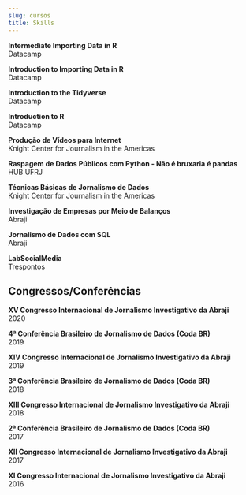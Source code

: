 ```yaml
---
slug: cursos
title: Skills
---
```


**Intermediate Importing Data in R**     
Datacamp    

**Introduction to Importing Data in R**    
Datacamp    

**Introduction to the Tidyverse**    
Datacamp    

**Introduction to R**    
Datacamp    

**Produção de Vídeos para Internet**    
Knight Center for Journalism in the Americas    

**Raspagem de Dados Públicos com Python - Não é bruxaria é pandas**    
HUB UFRJ    

**Técnicas Básicas de Jornalismo de Dados**    
Knight Center for Journalism in the Americas      

**Investigação de Empresas por Meio de Balanços**    
Abraji       

**Jornalismo de Dados com SQL**    
Abraji    

**LabSocialMedia**    
Trespontos    

## Congressos/Conferências   
**XV Congresso Internacional de Jornalismo Investigativo da Abraji**   
2020

**4ª Conferência Brasileiro de Jornalismo de Dados (Coda BR)**   
2019   

**XIV Congresso Internacional de Jornalismo Investigativo da Abraji**     
2019   

**3ª Conferência Brasileiro de Jornalismo de Dados (Coda BR)**   
2018

**XIII Congresso Internacional de Jornalismo Investigativo da Abraji**    
2018

**2ª Conferência Brasileiro de Jornalismo de Dados (Coda BR)**   
2017

**XII Congresso Internacional de Jornalismo Investigativo da Abraji**     
2017

**XI Congresso Internacional de Jornalismo Investigativo da Abraji**     
2016
